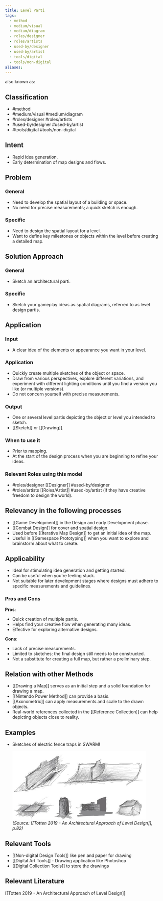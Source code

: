 ```yaml
---
title: Level Parti
tags:
  - method
  - medium/visual
  - medium/diagram
  - roles/designer
  - roles/artists
  - used-by/designer
  - used-by/artist
  - tools/digital
  - tools/non-digital
aliases:
---
```



also known as: 

## Classification
- #method 
- #medium/visual #medium/diagram 
- #roles/designer #roles/artists 
- #used-by/designer #used-by/artist 
- #tools/digital #tools/non-digital 

## Intent

- Rapid idea generation.
- Early determination of map designs and flows.

## Problem

### General

- Need to develop the spatial layout of a building or space.
- No need for precise measurements; a quick sketch is enough.

### Specific

- Need to design the spatial layout for a level.
- Want to define key milestones or objects within the level before creating a detailed map.

## Solution Approach

### General

- Sketch an architectural parti.

### Specific

- Sketch your gameplay ideas as spatial diagrams, referred to as level design partis.

## Application

### Input

- A clear idea of the elements or appearance you want in your level.

### Application

- Quickly create multiple sketches of the object or space.
- Draw from various perspectives, explore different variations, and experiment with different lighting conditions until you find a version you like (or multiple versions).
- Do not concern yourself with precise measurements.

### Output

- One or several level partis depicting the object or level you intended to sketch.
- [[Sketch]] or [[Drawing]].

### When to use it

- Prior to mapping.
- At the start of the design process when you are beginning to refine your ideas.

### Relevant Roles using this model

- #roles/designer [[Designer]] #used-by/designer
- #roles/artists [[Roles/Artist]] #used-by/artist (if they have creative freedom to design the world).

## Relevancy in the following processes

- [[Game Development]] in the Design and early Development phase.
- [[Combat Design]] for cover and spatial design.
- Used before [[Iterative Map Design]] to get an initial idea of the map.
- Useful in [[Gamespace Prototyping]] when you want to explore and brainstorm about what to create.

## Applicability

- Ideal for stimulating idea generation and getting started.
- Can be useful when you're feeling stuck.
- Not suitable for later development stages where designs must adhere to specific measurements and guidelines.

### Pros and Cons

**Pros**:

- Quick creation of multiple partis.
- Helps find your creative flow when generating many ideas.
- Effective for exploring alternative designs.

**Cons**:

- Lack of precise measurements.
- Limited to sketches; the final design still needs to be constructed.
- Not a substitute for creating a full map, but rather a preliminary step.

## Relation with other Methods

- [[Drawing a Map]] serves as an initial step and a solid foundation for drawing a map.
- [[Nintendo Power Method]] can provide a basis.
- [[Axonometric]] can apply measurements and scale to the drawn objects.
- Real-world references collected in the [[Reference Collection]] can help depicting objects close to reality.

## Examples
- Sketches of electric fence traps in SWARM!
  
  ![](assets/sketchlevelparti.png)
  _(Source: [[Totten 2019 - An Architectural Approach of Level Design]], p.82)_

## Relevant Tools
- [[Non-digital Design Tools]] like pen and paper for drawing
- [[Digital Art Tools]] - Drawing application like Photoshop
- [[Digital Collection Tools]] to store the drawings

## Relevant Literature

[[Totten 2019 - An Architectural Approach of Level Design]]